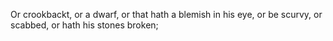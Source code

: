 Or crookbackt, or a dwarf, or that hath a blemish in his eye, or be scurvy, or scabbed, or hath his stones broken;
